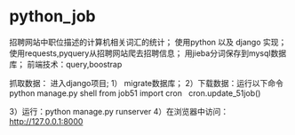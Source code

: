 # python_job
招聘网站中职位描述的计算机相关词汇的统计；
使用python 以及 django 实现；
使用requests,pyquery从招聘网站爬去招聘信息；
用jieba分词保存到mysql数据库；
前端技术：query,boostrap

抓取数据：
进入django项目;
1） migrate数据库；
2）下载数据：运行以下命令
   python manage.py shell
   from job51 import cron
   cron.update_51job()
 
3）运行：python manage.py runserver
4）在浏览器中访问：http://127.0.0.1:8000
